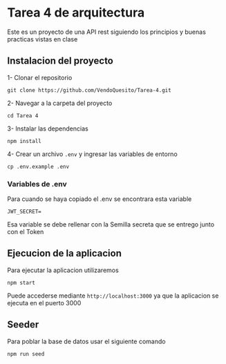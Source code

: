 # Tarea 4 de arquitectura

Este es un proyecto de una API rest siguiendo los principios y buenas practicas vistas en clase

## Instalacion del proyecto

1- Clonar el repositorio

```
git clone https://github.com/VendoQuesito/Tarea-4.git
```

2- Navegar a la carpeta del proyecto

```
cd Tarea 4
```

3- Instalar las dependencias

```
npm install
```

4- Crear un archivo `.env` y ingresar las variables de entorno

```
cp .env.example .env
```

### Variables de .env

Para cuando se haya copiado el .env se encontrara esta variable

```
JWT_SECRET=
```

Esa variable se debe rellenar con la Semilla secreta que se entrego junto con el Token

## Ejecucion de la aplicacion

Para ejecutar la aplicacion utilizaremos

```
npm start
```

Puede accederse mediante `http://localhost:3000` ya que la aplicacion se ejecuta en el puerto 3000

## Seeder

Para poblar la base de datos usar el siguiente comando

```
npm run seed
```
